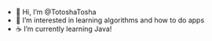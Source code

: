 - 👋 Hi, I’m @TotoshaTosha
- 👀 I’m interested in learning algorithms and how to do apps 
- ☕ I’m currently learning Java!

<!---
TotoshaTosha/TotoshaTosha is a ✨ special ✨ repository because its `README.md` (this file) appears on your GitHub profile.
You can click the Preview link to take a look at your changes.
--->
